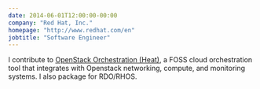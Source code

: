 ```yaml
---
date: 2014-06-01T12:00:00-00:00
company: "Red Hat, Inc."
homepage: "http://www.redhat.com/en"
jobtitle: "Software Engineer"
---
```


I contribute to [OpenStack Orchestration (Heat)][os], a FOSS cloud
orchestration tool that integrates with Openstack networking, compute, and
monitoring systems. I also package for RDO/RHOS.

[os]: https://wiki.openstack.org/wiki/Heat
